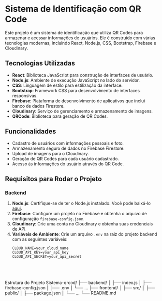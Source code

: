 # Sistema de Identificação com QR Code

Este projeto é um sistema de identificação que utiliza QR Codes para armazenar e acessar informações de usuários. Ele é construído com várias tecnologias modernas, incluindo React, Node.js, CSS, Bootstrap, Firebase e Cloudinary.

## Tecnologias Utilizadas

- **React**: Biblioteca JavaScript para construção de interfaces de usuário.
- **Node.js**: Ambiente de execução JavaScript no lado do servidor.
- **CSS**: Linguagem de estilo para estilização da interface.
- **Bootstrap**: Framework CSS para desenvolvimento de interfaces responsivas.
- **Firebase**: Plataforma de desenvolvimento de aplicativos que inclui banco de dados Firestore.
- **Cloudinary**: Serviço de gerenciamento e armazenamento de imagens.
- **QRCode**: Biblioteca para geração de QR Codes.

## Funcionalidades

- Cadastro de usuários com informações pessoais e foto.
- Armazenamento seguro de dados no Firebase Firestore.
- Upload de imagens para o Cloudinary.
- Geração de QR Codes para cada usuário cadastrado.
- Acesso às informações do usuário através do QR Code.

## Requisitos para Rodar o Projeto

### Backend

1. **Node.js**: Certifique-se de ter o Node.js instalado. Você pode baixá-lo [aqui](https://nodejs.org/).
2. **Firebase**: Configure um projeto no Firebase e obtenha o arquivo de configuração `firebase-config.json`.
3. **Cloudinary**: Crie uma conta no Cloudinary e obtenha suas credenciais de API.
4. **Variáveis de Ambiente**: Crie um arquivo `.env` na raiz do projeto backend com as seguintes variáveis:
   ```plaintext
   CLOUD_NAME=your_cloud_name
   CLOUD_API_KEY=your_api_key
   CLOUD_API_SECRET=your_api_secret





Estrutura do Projeto
Sistema-qrcod/
├── backend/
│   ├── index.js
│   ├── firebase-config.json
│   ├── .env
│   └── ...
├── frontend/
│   ├── src/
│   ├── public/
│   ├── [package.json](http://_vscodecontentref_/1)
│   └── ...
└── [README.md](http://_vscodecontentref_/2)
